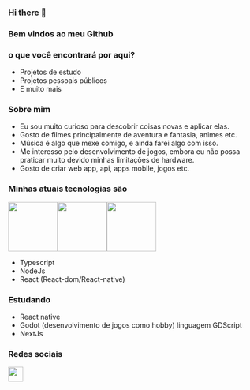 ### Hi there 👋

### Bem vindos ao meu Github

### o que você encontrará por aqui?

- Projetos de estudo
- Projetos pessoais públicos
- E muito mais

### Sobre mim

- Eu sou muito curioso para descobrir coisas novas e aplicar elas.
- Gosto de filmes principalmente de aventura e fantasia, animes etc.
- Música é algo que mexe comigo, e ainda farei algo com isso.
- Me interesso pelo desenvolvimento de jogos, embora eu não possa praticar muito devido minhas limitações de hardware.
- Gosto de criar web app, api, apps mobile, jogos etc.

### Minhas atuais tecnologias são
<div style="display:flex; flex-direction: row">
 <img src="https://user-images.githubusercontent.com/56852794/198429413-8c55b23d-f243-45db-8ba9-a9b9d0bfaeab.png" style="width: 100px"/>
 <img src="https://user-images.githubusercontent.com/56852794/198429570-7d278018-146d-4a47-8117-9ec9f2fdab94.png" style="width: 100px"/>
 <img src="https://user-images.githubusercontent.com/56852794/198432591-f573bf5f-3499-4b10-9089-12e016e18031.png" style="width: 100px"/>
</div>


 - Typescript
 - NodeJs
 - React (React-dom/React-native)


### Estudando

- React native
- Godot (desenvolvimento de jogos como hobby) linguagem GDScript
- NextJs

### Redes sociais
<a href="https://www.linkedin.com/in/weldson-carlos/" target="blank">
<img src="https://user-images.githubusercontent.com/56852794/198436014-c7beeee0-6b85-468b-8ef8-be6924263f19.png" style="width: 30px"/>
</a>
